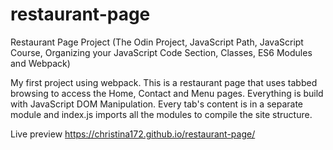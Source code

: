 # restaurant-page
Restaurant Page Project (The Odin Project, JavaScript Path, JavaScript Course, Organizing your JavaScript Code Section, Classes, ES6 Modules and Webpack)

My first project using webpack. This is a restaurant page that uses tabbed browsing to access the Home, Contact and Menu pages. Everything is build with JavaScript DOM Manipulation. Every tab's content is in a separate module and index.js imports all the modules to compile the site structure.

Live preview https://christina172.github.io/restaurant-page/
